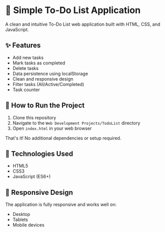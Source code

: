 # 📝 Simple To-Do List Application

A clean and intuitive To-Do List web application built with HTML, CSS, and JavaScript.

## ✨ Features

- Add new tasks
- Mark tasks as completed
- Delete tasks
- Data persistence using localStorage
- Clean and responsive design
- Filter tasks (All/Active/Completed)
- Task counter

## 🚀 How to Run the Project

1. Clone this repository
2. Navigate to the `Web Development Projects/TodoList` directory
3. Open `index.html` in your web browser

That's it! No additional dependencies or setup required.

## 🎯 Technologies Used

- HTML5
- CSS3
- JavaScript (ES6+)

## 📱 Responsive Design

The application is fully responsive and works well on:
- Desktop
- Tablets
- Mobile devices